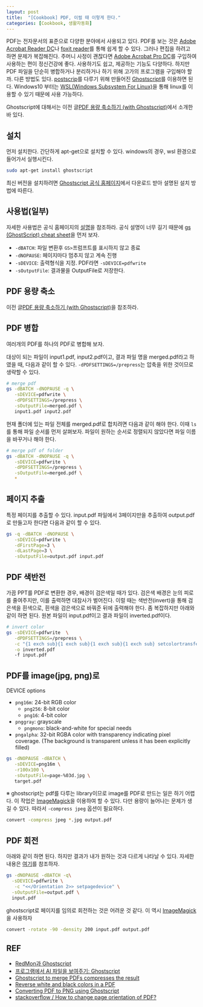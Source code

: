 ```yaml
---
layout: post
title:  "[Cookbook] PDF, 이럴 때 이렇게 한다."
categories: [Cookbook, 생활자동화]
---
```


PDF는 전자문서의 표준으로 다양한 분야에서 사용되고 있다. PDF를 보는 것은 [Adobe Acrobat Reader DC](https://get.adobe.com/kr/reader/)나 [foxit reader](https://www.foxitsoftware.com/pdf-reader/)를 통해 쉽게 할 수 있다. 그러나 편집을 하려고 하면 문제가 복잡해진다. 주머니 사정이 괜찮다면 [Adobe Acrobat Pro DC](https://acrobat.adobe.com/kr/ko/free-trial-download.html)를 구입하여 사용하는 편이 정신건강에 좋다. 사용하기도 쉽고, 제공하는 기능도 다양하다. 하지만 PDF 파일을 단순히 병합하거나 분리하거나 하기 위해 고가의 프로그램을 구입해야 할까. 다른 방법도 있다. [postscrip](https://namu.wiki/w/%ED%8F%AC%EC%8A%A4%ED%8A%B8%EC%8A%A4%ED%81%AC%EB%A6%BD%ED%8A%B8)를 다루기 위해 만들어진 [Ghostscript](https://www.ghostscript.com/)를 이용하면 된다. Windows10 부터는 [WSL(Windows Subsystem For Linux)](https://docs.microsoft.com/ko-kr/windows/wsl/install-win10)을 통해 linux를 이용할 수 있기 때문에 사용 가능하다.

Ghostscript에 대해서는 이전 글[PDF 용량 축소하기 (with Ghostscript)]({{site.baseurl}}/blog/2018/08/31/PDF-%EC%9A%A9%EB%9F%89-%EC%B6%95%EC%86%8C%ED%95%98%EA%B8%B0)에서 소개한 바 있다.


## 설치

먼저 설치한다. 간단하게 apt-get으로 설치할 수 있다. windows의 경우, wsl 환경으로 들어가서 실행시킨다.

```bash
sudo apt-get install ghostscript
```

최신 버전을 설치하려면 [Ghostscript 공식 홈페이지](https://www.ghostscript.com/)에서 다운로드 받아 설명된 설치 방법에 따른다.

## 사용법(일부)

자세한 사용법은 공식 홈페이지의 [설명](https://www.ghostscript.com/doc/current/Use.htm)을 참조하라. 공식 설명이 너무 길기 때문에 [gs (GhostScript) cheat sheet](http://flukylogs.blogspot.com/2012/08/gs-ghostscript-cheat-sheet.html)을 먼저 보자.

* `-dBATCH`: 파일 변환후 `GS>`프럼프트를 표시하지 않고 종료
* `-dNOPAUSE`: 페이지마다 멈추지 않고 계속 진행
* `-sDEVICE`: 출력형식을 지정. PDF라면 `-sDEVICE=pdfwrite`
* `-sOutputFile`: 결과물을 OutputFile로 저장한다.

## PDF 용량  축소

이전 글[PDF 용량 축소하기 (with Ghostscript)]({{site.baseurl}}/blog/2018/08/31/PDF-%EC%9A%A9%EB%9F%89-%EC%B6%95%EC%86%8C%ED%95%98%EA%B8%B0)을 참조하라.

## PDF 병합

여러개의 PDF를 하나의 PDF로 병합해 보자.

대상이 되는 파일이 input1.pdf, input2.pdf이고, 결과 파일 명을 merged.pdf라고 하였을 때, 다음과 같이 할 수 있다. `-dPDFSETTINGS=/prepress`는 압축을 위한 것이므로 생략할 수 있다.

```bash
# merge pdf
gs -dBATCH -dNOPAUSE -q \
   -sDEVICE=pdfwrite \
   -dPDFSETTINGS=/prepress \
   -sOutputFile=merged.pdf \
   input1.pdf input2.pdf
```

현재 폴더에 있는 파일 전체를 merged.pdf로 합치려면 다음과 같이 해야 한다. 이때 `ls`를 통해 파일 순서를 먼저 살펴보자. 파일이 원하는 순서로 정렬되지 않았다면 파일 이름을 바꾸거나 해야 한다.

```bash
# merge pdf of folder
gs -dBATCH -dNOPAUSE -q \
   -sDEVICE=pdfwrite \
   -dPDFSETTINGS=/prepress \
   -sOutputFile=merged.pdf \
   *
```

## 페이지 추출

특정 페이지를 추출할 수 있다. input.pdf 파일에서 3페이지만을 추출하여 output.pdf로 만들고자 한다면 다음과 같이 할 수 있다.

```bash
gs -q -dBATCH -dNOPAUSE \
   -sDEVICE=pdfwrite \
   -dFirstPage=3 \
   -dLastPage=3 \
   -sOutputFile=output.pdf input.pdf
```

## PDF 색반전

가끔 PPT를 PDF로 변환한 경우, 배경이 검은색일 때가 있다. 검은색 배경은 눈의 피로를 줄여주지만, 이를 출력하면 대참사가 벌어진다. 이럴 때는 색반전(invert)을 통해 검은색을 흰색으로, 흰색을 검은색으로 바꿔준 뒤에 출력해야 한다. 좀 복잡하지만 아래와 같이 하면 된다. 원본 파일이 input.pdf이고 결과 파일이 inverted.pdf이다.

```bash
# invert color
gs -sDEVICE=pdfwrite  \
   -dPDFSETTINGS=/prepress \
   -c "{1 exch sub}{1 exch sub}{1 exch sub}{1 exch sub} setcolortransfer" \
   -o inverted.pdf
   -f input.pdf
```

## PDF를 image(jpg, png)로

DEVICE options
* `png16m`: 24-bit RGB color
  * `png256`: 8-bit color
  * `png16`: 4-bit color
* `pnggray`: grayscale
  * `pngmono`: black-and-white for special needs
* `pngalpha`: 32-bit RGBA color with transparency indicating pixel coverage. (The background is transparent unless it has been explicitly filled)

```bash
gs -dNOPAUSE -dBATCH \
   -sDEVICE=png16m \
   -r100x100 \
   -sOutputFile=page-%03d.jpg \
   target.pdf
```

※ ghostscript는 pdf를 다루는 library이므로 image를 PDF로 만드는 일은 하기 어렵다. 이 작업은 [ImageMagick](https://imagemagick.org/index.php)을 이용하여 할 수 있다. 다만 용량이 늘어나는 문제가 생길 수 있다. 따라서 `-compress jpeg` 옵션이 필요하다.

```bash
convert -compress jpeg *.jpg output.pdf
```

## PDF 회전

아래와 같이 하면 된다. 하지만 결과가 내가 원하는 것과 다르게 나타날 수 있다. 자세한 내용은 [여기](https://stackoverflow.com/a/3108179)를 참조하자.

```bash
gs -dNOPAUSE -dBATCH -q\
  -sDEVICE=pdfwrite \
   -c "<</Orientation 2>> setpagedevice" \
  -sOutputFile=output.pdf \
  input.pdf
```

ghostscript로 페이지를 임의로 회전하는 것은 어려운 것 같다. 이 역시 [ImageMagick](https://imagemagick.org/index.php)을 사용하자

```bash
convert -rotate -90 -density 200 input.pdf output.pdf
```


## REF

* [RedMon과 Ghostscript](http://chitchat2014.blogspot.com/2014/07/redmon-ghostscript.html)
* [프로그램에서 AI 파일을 보여주기: Ghostscript](http://blog.devquest.co.kr/imp/305)
* [Ghostscript to merge PDFs compresses the result](https://stackoverflow.com/questions/8158584/ghostscript-to-merge-pdfs-compresses-the-result)
* [Reverse white and black colors in a PDF](https://stackoverflow.com/questions/30284327/reverse-white-and-black-colors-in-a-pdf)
* [Converting PDF to PNG using Ghostscript](https://www.opentechguides.com/how-to/article/tools/42/pdf-to-pnf.html)
* [stackoverflow / How to change page orientation of PDF?](https://stackoverflow.com/a/3108179)

